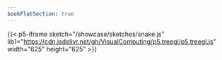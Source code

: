 ```yaml
---
bookFlatSection: true
---
```



{{< p5-iframe sketch="/showcase/sketches/snake.js" lib1="https://cdn.jsdelivr.net/gh/VisualComputing/p5.treegl/p5.treegl.js" width="625" height="625" >}}